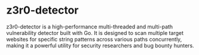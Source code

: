 # z3r0-detector
z3r0-detector is a high-performance multi-threaded and multi-path vulnerability detector built with Go. It is designed to scan multiple target websites for specific string patterns across various paths concurrently, making it a powerful utility for security researchers and bug bounty hunters.

